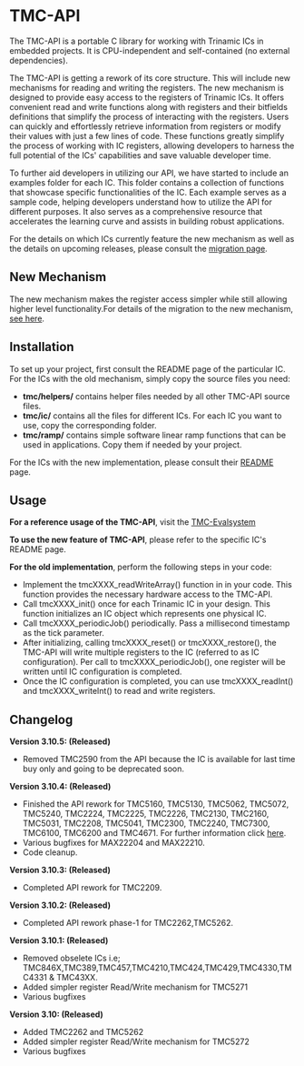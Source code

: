 # TMC-API

The TMC-API is a portable C library for working with Trinamic ICs in embedded projects.
It is CPU-independent and self-contained (no external dependencies).

The TMC-API is getting a rework of its core structure. This will include new mechanisms for reading and writing the registers. The new mechanism is designed to provide easy access to the registers of Trinamic ICs. It offers convenient read and write functions along with registers and their bitfields definitions that simplify the process of interacting with the registers. Users can quickly and effortlessly retrieve information from registers or modify their values with just a few lines of code. These functions greatly simplify the process of working with IC registers, allowing developers to harness the full potential of the ICs' capabilities and save valuable developer time.

To further aid developers in utilizing our API, we have started to include an examples folder for each IC. This folder contains a collection of functions that showcase specific functionalities of the IC. Each example serves as a sample code, helping developers understand how to utilize the API for different purposes. It also serves as a comprehensive resource that accelerates the learning curve and assists in building robust applications.

For the details on which ICs currently feature the new mechanism as well as the details on upcoming releases, please consult the [migration page](https://github.com/analogdevicesinc/TMC-API/issues/53).

## New Mechanism
The new mechanism  makes the register access simpler while still allowing higher level functionality.For details of the migration to the new mechanism, [see here](https://github.com/analogdevicesinc/TMC-API/issues/53).

## Installation
To set up your project, first consult the README page of the particular IC. For the ICs with the old mechanism, simply copy the source files you need:
- **tmc/helpers/** contains helper files needed by all other TMC-API source files.
- **tmc/ic/** contains all the files for different ICs. For each IC you want to use, copy the corresponding folder.
- **tmc/ramp/** contains simple software linear ramp functions that can be used in applications. Copy them if needed by your project.

For the ICs with the new implementation, please consult their [README](https://github.com/analogdevicesinc/TMC-API/blob/master/tmc/ic/TMC5272/README.md) page.

## Usage
**For a reference usage of the TMC-API**, visit the [TMC-Evalsystem](https://github.com/analogdevicesinc/TMC-EvalSystem)

**To use the new feature of TMC-API**, please refer to the specific IC's README page.

**For the old implementation**, perform the following steps in your code:
- Implement the tmcXXXX_readWriteArray() function in in your code. This function provides the necessary hardware access to the TMC-API.
- Call tmcXXXX_init() once for each Trinamic IC in your design. This function initializes an IC object which represents one physical IC.
- Call tmcXXXX_periodicJob() periodically. Pass a millisecond timestamp as the tick parameter.
- After initializing, calling tmcXXXX_reset() or tmcXXXX_restore(), the TMC-API will write multiple registers to the IC (referred to as IC configuration). Per call to tmcXXXX_periodicJob(), one register will be written until IC configuration is completed.
- Once the IC configuration is completed, you can use tmcXXXX_readInt() and tmcXXXX_writeInt() to read and write registers.

## Changelog

**Version 3.10.5: (Released)**
 - Removed TMC2590 from the API because the IC is available for last time buy only and going to be deprecated soon.

**Version 3.10.4: (Released)**
 - Finished the API rework for TMC5160, TMC5130, TMC5062, TMC5072, TMC5240, TMC2224, TMC2225, TMC2226, TMC2130, TMC2160, TMC5031, TMC2208, TMC5041, TMC2300, TMC2240, TMC7300, TMC6100, TMC6200 and TMC4671. For further information click [here](https://github.com/analogdevicesinc/TMC-API/issues/53).
 - Various bugfixes for MAX22204 and MAX22210.
 - Code cleanup.
 
**Version 3.10.3: (Released)**
- Completed API rework for TMC2209.

**Version 3.10.2: (Released)**
- Completed API rework phase-1 for TMC2262,TMC5262.

**Version 3.10.1: (Released)**
- Removed obselete ICs i.e; TMC846X,TMC389,TMC457,TMC4210,TMC424,TMC429,TMC4330,TMC4331 & TMC43XX.
- Added simpler register Read/Write mechanism for TMC5271
- Various bugfixes

**Version 3.10: (Released)**
- Added TMC2262 and TMC5262
- Added simpler register Read/Write mechanism for TMC5272
- Various bugfixes
